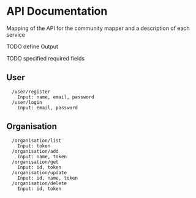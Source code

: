 # API Documentation

Mapping of the API for the community mapper and a description of each service

TODO define Output

TODO specified required fields

## User
```
  /user/register
    Input: name, email, password
  /user/login
    Input: email, password
```

## Organisation

```
  /organisation/list
    Input: token
  /organisation/add
    Input: name, token
  /organisation/get
    Input: id, token
  /organisation/update
    Input: id, name, token
  /organisation/delete
    Input: id, token
```
